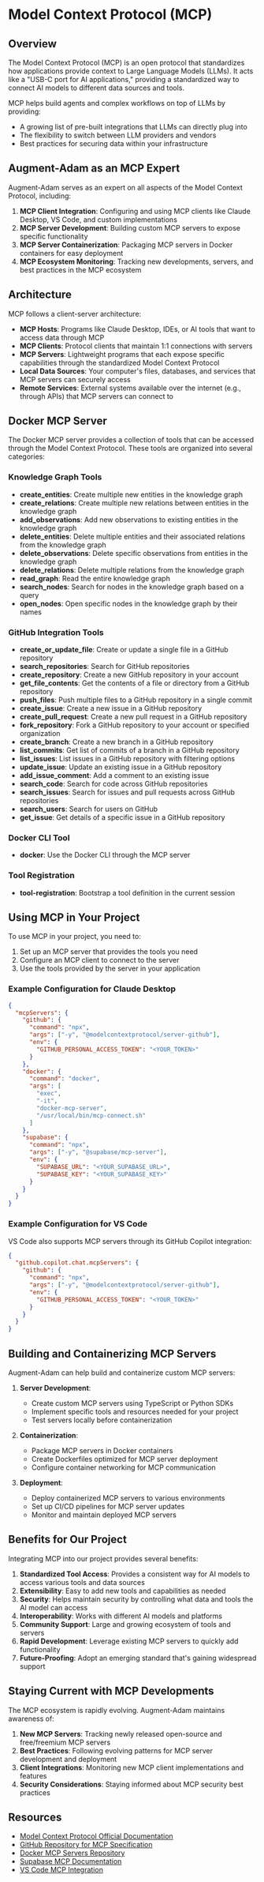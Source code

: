 # Model Context Protocol (MCP)

## Overview

The Model Context Protocol (MCP) is an open protocol that standardizes how applications provide context to Large Language Models (LLMs). It acts like a "USB-C port for AI applications," providing a standardized way to connect AI models to different data sources and tools.

MCP helps build agents and complex workflows on top of LLMs by providing:

- A growing list of pre-built integrations that LLMs can directly plug into
- The flexibility to switch between LLM providers and vendors
- Best practices for securing data within your infrastructure

## Augment-Adam as an MCP Expert

Augment-Adam serves as an expert on all aspects of the Model Context Protocol, including:

1. **MCP Client Integration**: Configuring and using MCP clients like Claude Desktop, VS Code, and custom implementations
2. **MCP Server Development**: Building custom MCP servers to expose specific functionality
3. **MCP Server Containerization**: Packaging MCP servers in Docker containers for easy deployment
4. **MCP Ecosystem Monitoring**: Tracking new developments, servers, and best practices in the MCP ecosystem

## Architecture

MCP follows a client-server architecture:

- **MCP Hosts**: Programs like Claude Desktop, IDEs, or AI tools that want to access data through MCP
- **MCP Clients**: Protocol clients that maintain 1:1 connections with servers
- **MCP Servers**: Lightweight programs that each expose specific capabilities through the standardized Model Context Protocol
- **Local Data Sources**: Your computer's files, databases, and services that MCP servers can securely access
- **Remote Services**: External systems available over the internet (e.g., through APIs) that MCP servers can connect to

## Docker MCP Server

The Docker MCP server provides a collection of tools that can be accessed through the Model Context Protocol. These tools are organized into several categories:

### Knowledge Graph Tools

- **create_entities**: Create multiple new entities in the knowledge graph
- **create_relations**: Create multiple new relations between entities in the knowledge graph
- **add_observations**: Add new observations to existing entities in the knowledge graph
- **delete_entities**: Delete multiple entities and their associated relations from the knowledge graph
- **delete_observations**: Delete specific observations from entities in the knowledge graph
- **delete_relations**: Delete multiple relations from the knowledge graph
- **read_graph**: Read the entire knowledge graph
- **search_nodes**: Search for nodes in the knowledge graph based on a query
- **open_nodes**: Open specific nodes in the knowledge graph by their names

### GitHub Integration Tools

- **create_or_update_file**: Create or update a single file in a GitHub repository
- **search_repositories**: Search for GitHub repositories
- **create_repository**: Create a new GitHub repository in your account
- **get_file_contents**: Get the contents of a file or directory from a GitHub repository
- **push_files**: Push multiple files to a GitHub repository in a single commit
- **create_issue**: Create a new issue in a GitHub repository
- **create_pull_request**: Create a new pull request in a GitHub repository
- **fork_repository**: Fork a GitHub repository to your account or specified organization
- **create_branch**: Create a new branch in a GitHub repository
- **list_commits**: Get list of commits of a branch in a GitHub repository
- **list_issues**: List issues in a GitHub repository with filtering options
- **update_issue**: Update an existing issue in a GitHub repository
- **add_issue_comment**: Add a comment to an existing issue
- **search_code**: Search for code across GitHub repositories
- **search_issues**: Search for issues and pull requests across GitHub repositories
- **search_users**: Search for users on GitHub
- **get_issue**: Get details of a specific issue in a GitHub repository

### Docker CLI Tool

- **docker**: Use the Docker CLI through the MCP server

### Tool Registration

- **tool-registration**: Bootstrap a tool definition in the current session

## Using MCP in Your Project

To use MCP in your project, you need to:

1. Set up an MCP server that provides the tools you need
2. Configure an MCP client to connect to the server
3. Use the tools provided by the server in your application

### Example Configuration for Claude Desktop

```json
{
  "mcpServers": {
    "github": {
      "command": "npx",
      "args": ["-y", "@modelcontextprotocol/server-github"],
      "env": {
        "GITHUB_PERSONAL_ACCESS_TOKEN": "<YOUR_TOKEN>"
      }
    },
    "docker": {
      "command": "docker",
      "args": [
        "exec",
        "-it",
        "docker-mcp-server",
        "/usr/local/bin/mcp-connect.sh"
      ]
    },
    "supabase": {
      "command": "npx",
      "args": ["-y", "@supabase/mcp-server"],
      "env": {
        "SUPABASE_URL": "<YOUR_SUPABASE_URL>",
        "SUPABASE_KEY": "<YOUR_SUPABASE_KEY>"
      }
    }
  }
}
```

### Example Configuration for VS Code

VS Code also supports MCP servers through its GitHub Copilot integration:

```json
{
  "github.copilot.chat.mcpServers": {
    "github": {
      "command": "npx",
      "args": ["-y", "@modelcontextprotocol/server-github"],
      "env": {
        "GITHUB_PERSONAL_ACCESS_TOKEN": "<YOUR_TOKEN>"
      }
    }
  }
}
```

## Building and Containerizing MCP Servers

Augment-Adam can help build and containerize custom MCP servers:

1. **Server Development**:

   - Create custom MCP servers using TypeScript or Python SDKs
   - Implement specific tools and resources needed for your project
   - Test servers locally before containerization

2. **Containerization**:

   - Package MCP servers in Docker containers
   - Create Dockerfiles optimized for MCP server deployment
   - Configure container networking for MCP communication

3. **Deployment**:
   - Deploy containerized MCP servers to various environments
   - Set up CI/CD pipelines for MCP server updates
   - Monitor and maintain deployed MCP servers

## Benefits for Our Project

Integrating MCP into our project provides several benefits:

1. **Standardized Tool Access**: Provides a consistent way for AI models to access various tools and data sources
2. **Extensibility**: Easy to add new tools and capabilities as needed
3. **Security**: Helps maintain security by controlling what data and tools the AI model can access
4. **Interoperability**: Works with different AI models and platforms
5. **Community Support**: Large and growing ecosystem of tools and servers
6. **Rapid Development**: Leverage existing MCP servers to quickly add functionality
7. **Future-Proofing**: Adopt an emerging standard that's gaining widespread support

## Staying Current with MCP Developments

The MCP ecosystem is rapidly evolving. Augment-Adam maintains awareness of:

1. **New MCP Servers**: Tracking newly released open-source and free/freemium MCP servers
2. **Best Practices**: Following evolving patterns for MCP server development and deployment
3. **Client Integrations**: Monitoring new MCP client implementations and features
4. **Security Considerations**: Staying informed about MCP security best practices

## Resources

- [Model Context Protocol Official Documentation](https://modelcontextprotocol.io/introduction)
- [GitHub Repository for MCP Specification](https://github.com/modelcontextprotocol/modelcontextprotocol)
- [Docker MCP Servers Repository](https://github.com/docker/mcp-servers)
- [Supabase MCP Documentation](https://supabase.com/docs/guides/getting-started/mcp)
- [VS Code MCP Integration](https://code.visualstudio.com/docs/copilot/chat/mcp-servers)
